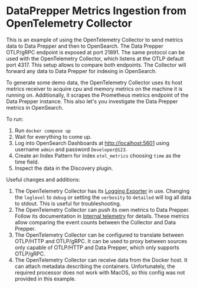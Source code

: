 # DataPrepper Metrics Ingestion from OpenTelemetry Collector

This is an example of using the OpenTelemetry Collector to send metrics data to Data Prepper and then to OpenSearch.
The Data Prepper OTLP/gRPC endpoint is exposed at port 21891. 
The same protocol can be used with the OpenTelemetry Collector, which listens at the OTLP default port 4317.
This setup allows to compare both endpoints.
The Collector will forward any data to Data Prepper for indexing in OpenSearch.

To generate some demo data, the OpenTelemetry Collector uses its host metrics receiver to acquire cpu and memory metrics on the machine it is running on.
Additionally, it scrapes the Prometheus metrics endpoint of the Data Prepper instance.
This also let's you investigate the Data Prepper metrics in OpenSearch.

To run:

1. Run `docker compose up`
2. Wait for everything to come up.
3. Log into OpenSearch Dashboards at <http://localhost:5601> using username `admin` and password `Developer@123`.
4. Create an Index Pattern for index `otel_metrics` choosing `time` as the time field.
5. Inspect the data in the Discovery plugin.

Useful changes and additions:

1. The OpenTelemetry Collector has its [Logging Exporter](https://github.com/open-telemetry/opentelemetry-collector/blob/main/exporter/loggingexporter/README.md) in use. Changing the `loglevel` to `debug` or setting the `verbosity` to `detailed` will log all data to stdout. This is useful for troubleshooting.
2. The OpenTelemetry Collector can push its own metrics to Data Prepper. Follow its documentation in [Internal telemetry](https://opentelemetry.io/docs/collector/internal-telemetry/#use-internal-telemetry-to-monitor-the-collector) for details. These metrics allow comparing the event counts between the Collector and Data Prepper.
3. The OpenTelemetry Collector can be configured to translate between OTLP/HTTP and OTLP/gRPC. It can be used to proxy between sources only capable of OTLP/HTTP and Data Prepper, which only supports OTLP/gRPC.
4. The OpenTelemetry Collector can receive data from the Docker host. It can attach metadata describing the containers. Unfortunately, the required processor does not work with MacOS, so this config was not provided in this example.
